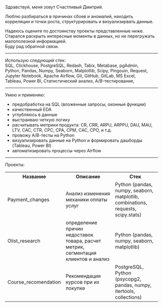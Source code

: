 Здравствуй, меня зовут Счастливый Дмитрий. 

Люблю разбираться в причинах сбоев и аномалий, находить корреляции и точки роста, структурировать и визуализирвать данные. 

Надеюсь оцените по достоинству проекты представленные ниже. Старался раскрыть интересные моменты в данных, но не перегружать малополезной информацией.  
Буду рад обратной связи.

--- 

Использую следующий стек:  
SQL, Clickhouse, PostgreSQL, Redash, Tabix, Metabase, pgAdmin,  
Python, Pandas, Numpy, Seaborn, Matplotlib, Scipy, Pingouin, Request,   
Jupyter Notebook, Apache Airflow, Git, GitHub, GitLab, MS Excel,   
Tableau, Power BI, Статистический анализ, A/B-тестирование,   

---

Умею и применяю:
- предобработка на SQL (вложенные запросы, оконные функции)
- качественный EDA
- углубляюсь в данные
- выстраиваю четкую логику
- расчитывать метрики продукта: CR, CRR, ARPU, ARPPU, DAU, MAU, LTV, CAC, CTR, CPC, CPA, CPM, CAC, CPO, и т.д. 
- провожу А/В-тесты на Python
- визуализировать данные на Python и формировать дашборды (Tableau, Power BI)
- автоматизировать процессы через Airflow

---

Проекты:

<table>
  <tr>
    <th> Название </th>
    <th> Описание </th>
    <th> Стек </th>
  </tr>
  <tr>
    <td> Payment_changes </td>
    <td> Анализ изменения механики оплаты услуг </td>
    <td> Python (pandas, numpy, seaborn, matplotlib, combinations, requests, scipy.stats) </td>
  </tr>
  <tr>
    <td> Olist_research </td>
    <td> определение причин недоставок товара, расчет метрик, сегментация клиентов и анализ </td>
    <td> Python (pandas, numpy, seaborn, matplotlib) </td>
  </tr>
  <tr>
    <td> Course_recomendation </td>
    <td> Рекомендация курсов при их покупке </td>
    <td> PostgreSQL, Python (psycopg2, pandas, numpy, itertools, collections) </td>
  </tr>
</table>
